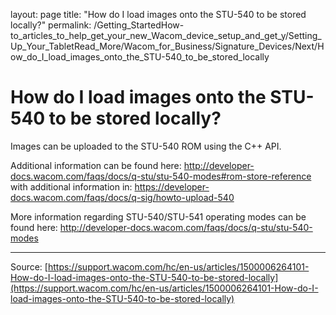 layout: page
title: "How do I load images onto the STU-540 to be stored locally?"
permalink: /Getting_StartedHow-to_articles_to_help_get_your_new_Wacom_device_setup_and_get_y/Setting_Up_Your_TabletRead_More/Wacom_for_Business/Signature_Devices/Next/How_do_I_load_images_onto_the_STU-540_to_be_stored_locally

# How do I load images onto the STU-540 to be stored locally?

Images can be uploaded to the STU-540 ROM using the C++ API. 


Additional information can be found here: http://developer-docs.wacom.com/faqs/docs/q-stu/stu-540-modes#rom-store-reference
with additional information in: https://developer-docs.wacom.com/faqs/docs/q-sig/howto-upload-540


More information regarding STU-540/STU-541 operating modes can be found here: http://developer-docs.wacom.com/faqs/docs/q-stu/stu-540-modes

---
Source: [https://support.wacom.com/hc/en-us/articles/1500006264101-How-do-I-load-images-onto-the-STU-540-to-be-stored-locally](https://support.wacom.com/hc/en-us/articles/1500006264101-How-do-I-load-images-onto-the-STU-540-to-be-stored-locally)
